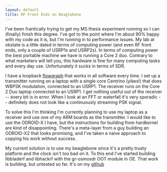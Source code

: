 ```yaml
---
layout: default
title: RF Front Ends on Beaglebone
---
```


I've been frantically trying to get my MS thesis experiment running so I can (finally) finish this degree. 
I've got to the point where I'm about 90% happy with my code as it is, but I'm running in to performance issues. 
My lab at okstate is a little dated in terms of computing power (and even RF front ends, only a couple of USRP1s and USRP2s). 
In terms of computing power the best portable machine we have is running a Core 2 duo. 
Contrary to what marketers will tell you, this hardware is fine for many computing tasks and every day use. 
Unfortunately it sucks in terms of SDR. 

I have a loopback [flowgraph](https://github.com/n-west/gr-west_3_6/blob/master/examples/loopback.grc) that works in all software every time. 
I set up a transmitter running on a laptop with a single core Centrino (yikes!) that does WBPSK modulation, connected to an USRP1. 
The receiver runs on the Core 2 Duo laptop connected to an USRP1. 
I get nothing useful out of the receiver -- every bit is in error. 
When I look at an FFT or waterfall it's very sporadic -- definitely does not look like a continuously streaming PSK signal.

To solve this I'm thinking I'm currently planning to use my laptop as a receiver and use one of my ARM boards as the transmitter. 
I would like to use the ODROID-X I have, but the instructions for building from hardkernel are kind of disappointing. 
There's a meta-layer from a guy building an ODROID-X2 that looks promising, and I've taken a naive approach to copying his work without success. 

My current solution is to use my beaglebone since it's a pretty trusty platform and the clock isn't too bad on it. 
To this end I've started building libbladerf and libhackrf with the gr-osmosdr OOT module in OE.
That work is building, but untested so far. 
It's on my [github](https://github.com/n-west/meta-west)
